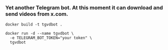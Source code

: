 ### Yet another Telegram bot. At this moment it can download and send videos from x.com.

```
docker build -t tgvdbot .

docker run -d --name tgvdbot \
  -e TELEGRAM_BOT_TOKEN="your token" \
  tgvdbot
```
